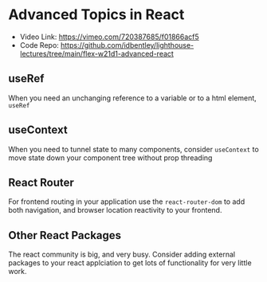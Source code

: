 # Advanced Topics in React

 - Video Link: https://vimeo.com/720387685/f01866acf5
 - Code Repo: https://github.com/idbentley/lighthouse-lectures/tree/main/flex-w21d1-advanced-react

## useRef

When you need an unchanging reference to a variable or to a html element, `useRef`

## useContext

When you need to tunnel state to many components, consider `useContext` to move state down your component tree without prop threading

## React Router

For frontend routing in your application use the `react-router-dom` to add both navigation, and browser location reactivity to your frontend.

## Other React Packages

The react community is big, and very busy.  Consider adding external packages to your react applciation to get lots of functionality for very little work.